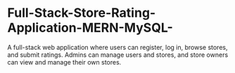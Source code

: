 # Full-Stack-Store-Rating-Application-MERN-MySQL-
A full-stack web application where users can register, log in, browse stores, and submit ratings. Admins can manage users and stores, and store owners can view and manage their own stores.
